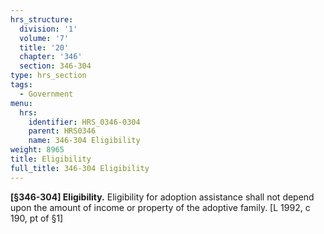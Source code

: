 ```yaml
---
hrs_structure:
  division: '1'
  volume: '7'
  title: '20'
  chapter: '346'
  section: 346-304
type: hrs_section
tags:
  - Government
menu:
  hrs:
    identifier: HRS_0346-0304
    parent: HRS0346
    name: 346-304 Eligibility
weight: 8965
title: Eligibility
full_title: 346-304 Eligibility
---
```

**[§346-304] Eligibility.** Eligibility for adoption assistance shall not depend upon the amount of income or property of the adoptive family. [L 1992, c 190, pt of §1]